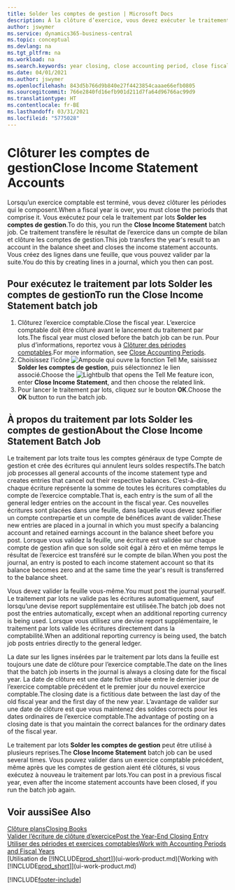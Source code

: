 ```yaml
---
title: Solder les comptes de gestion | Microsoft Docs
description: À la clôture d’exercice, vous devez exécuter le traitement par lots Clôture comptes de gestion afin de clôturer les périodes comptables de l’exercice fiscal.
author: jswymer
ms.service: dynamics365-business-central
ms.topic: conceptual
ms.devlang: na
ms.tgt_pltfrm: na
ms.workload: na
ms.search.keywords: year closing, close accounting period, close fiscal year, bank account detailed trial balance
ms.date: 04/01/2021
ms.author: jswymer
ms.openlocfilehash: 843d5b766d9b840e27f4423854caaae66efb0805
ms.sourcegitcommit: 766e2840fd16efb901d211d7fa64d96766ac99d9
ms.translationtype: HT
ms.contentlocale: fr-BE
ms.lasthandoff: 03/31/2021
ms.locfileid: "5775028"
---
```

# <a name="close-income-statement-accounts"></a><span data-ttu-id="6cbe0-103">Clôturer les comptes de gestion</span><span class="sxs-lookup"><span data-stu-id="6cbe0-103">Close Income Statement Accounts</span></span>
<span data-ttu-id="6cbe0-104">Lorsqu’un exercice comptable est terminé, vous devez clôturer les périodes qui le composent.</span><span class="sxs-lookup"><span data-stu-id="6cbe0-104">When a fiscal year is over, you must close the periods that comprise it.</span></span> <span data-ttu-id="6cbe0-105">Vous exécutez pour cela le traitement par lots **Solder les comptes de gestion**.</span><span class="sxs-lookup"><span data-stu-id="6cbe0-105">To do this, you run the **Close Income Statement** batch job.</span></span> <span data-ttu-id="6cbe0-106">Ce traitement transfère le résultat de l’exercice dans un compte de bilan et clôture les comptes de gestion.</span><span class="sxs-lookup"><span data-stu-id="6cbe0-106">This job transfers the year's result to an account in the balance sheet and closes the income statement accounts.</span></span> <span data-ttu-id="6cbe0-107">Vous créez des lignes dans une feuille, que vous pouvez valider par la suite.</span><span class="sxs-lookup"><span data-stu-id="6cbe0-107">You do this by creating lines in a journal, which you then can post.</span></span>

## <a name="to-run-the-close-income-statement-batch-job"></a><span data-ttu-id="6cbe0-108">Pour exécutez le traitement par lots Solder les comptes de gestion</span><span class="sxs-lookup"><span data-stu-id="6cbe0-108">To run the Close Income Statement batch job</span></span>
1. <span data-ttu-id="6cbe0-109">Clôturez l’exercice comptable.</span><span class="sxs-lookup"><span data-stu-id="6cbe0-109">Close the fiscal year.</span></span> <span data-ttu-id="6cbe0-110">L’exercice comptable doit être clôturé avant le lancement du traitement par lots.</span><span class="sxs-lookup"><span data-stu-id="6cbe0-110">The fiscal year must closed before the batch job can be run.</span></span> <span data-ttu-id="6cbe0-111">Pour plus d’informations, reportez vous à [Clôturer des périodes comptables](year-close-account-periods.md).</span><span class="sxs-lookup"><span data-stu-id="6cbe0-111">For more information, see [Close Accounting Periods](year-close-account-periods.md).</span></span>
2. <span data-ttu-id="6cbe0-112">Choisissez l’icône ![Ampoule qui ouvre la fonction Tell Me](media/ui-search/search_small.png "Dites-moi ce que vous voulez faire"), saisissez **Solder les comptes de gestion**, puis sélectionnez le lien associé.</span><span class="sxs-lookup"><span data-stu-id="6cbe0-112">Choose the ![Lightbulb that opens the Tell Me feature](media/ui-search/search_small.png "Tell me what you want to do") icon, enter **Close Income Statement**, and then choose the related link.</span></span>
3. <span data-ttu-id="6cbe0-113">Pour lancer le traitement par lots, cliquez sur le bouton **OK**.</span><span class="sxs-lookup"><span data-stu-id="6cbe0-113">Choose the **OK** button to run the batch job.</span></span>

## <a name="about-the-close-income-statement-batch-job"></a><span data-ttu-id="6cbe0-114">À propos du traitement par lots Solder les comptes de gestion</span><span class="sxs-lookup"><span data-stu-id="6cbe0-114">About the Close Income Statement Batch Job</span></span>
<span data-ttu-id="6cbe0-115">Le traitement par lots traite tous les comptes généraux de type Compte de gestion et crée des écritures qui annulent leurs soldes respectifs.</span><span class="sxs-lookup"><span data-stu-id="6cbe0-115">The batch job processes all general accounts of the income statement type and creates entries that cancel out their respective balances.</span></span> <span data-ttu-id="6cbe0-116">C’est-à-dire, chaque écriture représente la somme de toutes les écritures comptables du compte de l’exercice comptable.</span><span class="sxs-lookup"><span data-stu-id="6cbe0-116">That is, each entry is the sum of all the general ledger entries on the account in the fiscal year.</span></span> <span data-ttu-id="6cbe0-117">Ces nouvelles écritures sont placées dans une feuille, dans laquelle vous devez spécifier un compte contrepartie et un compte de bénéfices avant de valider.</span><span class="sxs-lookup"><span data-stu-id="6cbe0-117">These new entries are placed in a journal in which you must specify a balancing account and retained earnings account in the balance sheet before you post.</span></span> <span data-ttu-id="6cbe0-118">Lorsque vous validez la feuille, une écriture est validée sur chaque compte de gestion afin que son solde soit égal à zéro et en même temps le résultat de l’exercice est transféré sur le compte de bilan.</span><span class="sxs-lookup"><span data-stu-id="6cbe0-118">When you post the journal, an entry is posted to each income statement account so that its balance becomes zero and at the same time the year's result is transferred to the balance sheet.</span></span>

<span data-ttu-id="6cbe0-119">Vous devez valider la feuille vous-même.</span><span class="sxs-lookup"><span data-stu-id="6cbe0-119">You must post the journal yourself.</span></span> <span data-ttu-id="6cbe0-120">Le traitement par lots ne valide pas les écritures automatiquement, sauf lorsqu’une devise report supplémentaire est utilisée.</span><span class="sxs-lookup"><span data-stu-id="6cbe0-120">The batch job does not post the entries automatically, except when an additional reporting currency is being used.</span></span> <span data-ttu-id="6cbe0-121">Lorsque vous utilisez une devise report supplémentaire, le traitement par lots valide les écritures directement dans la comptabilité.</span><span class="sxs-lookup"><span data-stu-id="6cbe0-121">When an additional reporting currency is being used, the batch job posts entries directly to the general ledger.</span></span>

<span data-ttu-id="6cbe0-122">La date sur les lignes insérées par le traitement par lots dans la feuille est toujours une date de clôture pour l’exercice comptable.</span><span class="sxs-lookup"><span data-stu-id="6cbe0-122">The date on the lines that the batch job inserts in the journal is always a closing date for the fiscal year.</span></span> <span data-ttu-id="6cbe0-123">La date de clôture est une date fictive située entre le dernier jour de l’exercice comptable précédent et le premier jour du nouvel exercice comptable.</span><span class="sxs-lookup"><span data-stu-id="6cbe0-123">The closing date is a fictitious date between the last day of the old fiscal year and the first day of the new year.</span></span> <span data-ttu-id="6cbe0-124">L’avantage de valider sur une date de clôture est que vous maintenez des soldes corrects pour les dates ordinaires de l’exercice comptable.</span><span class="sxs-lookup"><span data-stu-id="6cbe0-124">The advantage of posting on a closing date is that you maintain the correct balances for the ordinary dates of the fiscal year.</span></span>

<span data-ttu-id="6cbe0-125">Le traitement par lots **Solder les comptes de gestion** peut être utilisé à plusieurs reprises.</span><span class="sxs-lookup"><span data-stu-id="6cbe0-125">The **Close Income Statement** batch job can be used several times.</span></span> <span data-ttu-id="6cbe0-126">Vous pouvez valider dans un exercice comptable précédent, même après que les comptes de gestion aient été clôturés, si vous exécutez à nouveau le traitement par lots.</span><span class="sxs-lookup"><span data-stu-id="6cbe0-126">You can post in a previous fiscal year, even after the income statement accounts have been closed, if you run the batch job again.</span></span>

## <a name="see-also"></a><span data-ttu-id="6cbe0-127">Voir aussi</span><span class="sxs-lookup"><span data-stu-id="6cbe0-127">See Also</span></span>

[<span data-ttu-id="6cbe0-128">Clôture plans</span><span class="sxs-lookup"><span data-stu-id="6cbe0-128">Closing Books</span></span>](year-close-books.md)  
[<span data-ttu-id="6cbe0-129">Valider l’écriture de clôture d’exercice</span><span class="sxs-lookup"><span data-stu-id="6cbe0-129">Post the Year-End Closing Entry</span></span>](year-how-post-year-end-close-entry.md)  
[<span data-ttu-id="6cbe0-130">Utiliser des périodes et exercices comptables</span><span class="sxs-lookup"><span data-stu-id="6cbe0-130">Work with Accounting Periods and Fiscal Years</span></span>](finance-accounting-periods-and-fiscal-years.md)  
<span data-ttu-id="6cbe0-131">[Utilisation de [!INCLUDE[prod_short](includes/prod_short.md)]](ui-work-product.md)</span><span class="sxs-lookup"><span data-stu-id="6cbe0-131">[Working with [!INCLUDE[prod_short](includes/prod_short.md)]](ui-work-product.md)</span></span>


[!INCLUDE[footer-include](includes/footer-banner.md)]